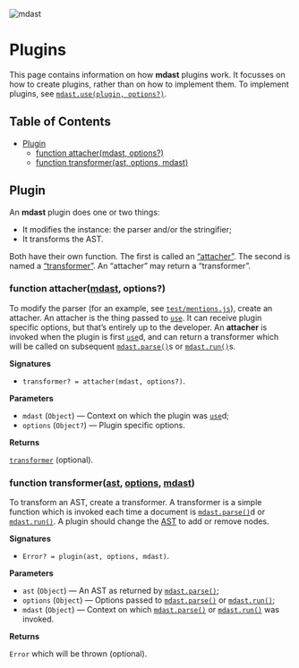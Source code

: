 ![mdast](https://cdn.rawgit.com/wooorm/mdast/master/logo.svg)

# Plugins

This page contains information on how **mdast** plugins work. It focusses on how to create plugins, rather than on how to implement them. To implement plugins, see [`mdast.use(plugin, options?)`](../Readme.md#mdastuseplugin-options).

## Table of Contents

*   [Plugin](#plugin)
    *   [function attacher(mdast, options?)](#function-attachermdast-options)
    *   [function transformer(ast, options, mdast)](#function-transformerast-options-mdast)

## Plugin

An **mdast** plugin does one or two things:

*   It modifies the instance: the parser and/or the stringifier;
*   It transforms the AST.

Both have their own function. The first is called an [“attacher”](#function-attachermdast-options). The second is named a [“transformer”](#function-transformerast-options-mdast). An “attacher” may return a “transformer”.

### function attacher([mdast](../Readme.md#api), options?)

To modify the parser (for an example, see [`test/mentions.js`](../test/mentions.js)), create an attacher. An attacher is the thing passed to [`use`](../Readme.md#mdastuseplugin-options). It can receive plugin specific options, but that’s entirely up to the developer. An **attacher** is invoked when the plugin is first [`use`](../Readme.md#mdastuseplugin-options)d, and can return a transformer which will be called on subsequent [`mdast.parse()`](../Readme.md#mdastparsevalue-options)s or [`mdast.run()`](../Readme.md#mdastrunast-options)s.

**Signatures**

*   `transformer? = attacher(mdast, options?)`.

**Parameters**

*   `mdast` (`Object`) — Context on which the plugin was [`use`](../Readme.md#mdastuseplugin-options)d;
*   `options` (`Object?`) — Plugin specific options.

**Returns**

[`transformer`](#function-transformerast-options-mdast) (optional).

### function transformer([ast](../doc/Nodes.md#node), [options](../doc/Options.md#parse), [mdast](../Readme.md#api))

To transform an AST, create a transformer. A transformer is a simple function which is invoked each time a document is [`mdast.parse()`](../Readme.md#mdastparsevalue-options)d or [`mdast.run()`](../Readme.md#mdastrunast-options). A plugin should change the [AST](../doc/Nodes.md#node) to add or remove nodes.

**Signatures**

*   `Error? = plugin(ast, options, mdast)`.

**Parameters**

*   `ast` (`Object`) — An AST as returned by [`mdast.parse()`](../Readme.md#mdastparsevalue-options);
*   `options` (`Object`) — Options passed to [`mdast.parse()`](../Readme.md#mdastparsevalue-options) or [`mdast.run()`](../Readme.md#mdastrunast-options);
*   `mdast` (`Object`) — Context on which [`mdast.parse()`](../Readme.md#mdastparsevalue-options) or [`mdast.run()`](../Readme.md#mdastrunast-options) was invoked.

**Returns**

`Error` which will be thrown (optional).
